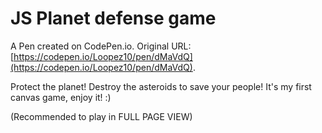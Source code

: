 # JS Planet defense game

A Pen created on CodePen.io. Original URL: [https://codepen.io/Loopez10/pen/dMaVdQ](https://codepen.io/Loopez10/pen/dMaVdQ).

Protect the planet! Destroy the asteroids to save your people! 
It's my first canvas game, enjoy it! :)

(Recommended to play in FULL PAGE VIEW)